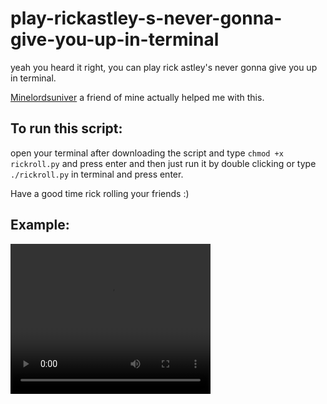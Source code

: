 # play-rickastley-s-never-gonna-give-you-up-in-terminal

yeah you heard it right, you can play rick astley's never gonna give you up in terminal.

<a href="https://github.com/Minelordsuniverse">Minelordsuniver</a> a friend of mine actually helped me with this.

## To run this script:

open your terminal after downloading the script and type `chmod +x rickroll.py` and press enter and then just run it by double clicking or type `./rickroll.py` in terminal and press enter.

Have a good time rick rolling your friends :)


## Example:

<video width="320" height="240" controls>
  <source src="https://cdn.discordapp.com/attachments/886150800118800455/890269322633682944/rickroll.mp4" type=video/mp4>
   <p>Lorem Ipsum is simply dummy text of the printing and typesetting industry. Lorem Ipsum has been the industry's standard dummy text ever since the 1500s, when an unknown printer took a galley of type and scrambled it to make a type specimen book. It has survived not only five centuries, but also the leap into electronic typesetting, remaining essentially unchanged.</p>
    </video>
